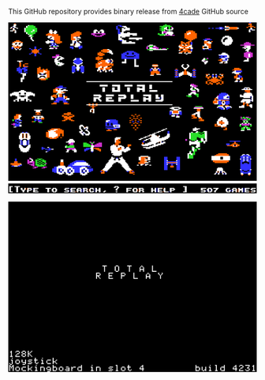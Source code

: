This GitHub repository provides binary release from [4cade](https://github.com/a2-4am/4cade) GitHub source

![Total Replay Cover Image](https://github.com/appleiifanclub/a2-4am_4cade_bin/blob/d271183973f2fe21c3d8eaa7d61192a859524350/image/Total%20Replay%20cover.png?raw=true)

![Total Replay build 42231](https://github.com/appleiifanclub/a2-4am_4cade_bin/blob/8af9b22324a77b71cad9c56e42765fdadd008e0c/image/Total%20Replay%20build%204231.png?raw=true)
